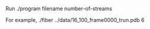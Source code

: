Run ./program filename number-of-streams

For example,
./fiber ../data/16_100_frame0000_trun.pdb 6 
